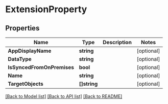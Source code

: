 # ExtensionProperty

## Properties

Name | Type | Description | Notes
------------ | ------------- | ------------- | -------------
**AppDisplayName** | **string** |  | [optional] 
**DataType** | **string** |  | [optional] 
**IsSyncedFromOnPremises** | **bool** |  | [optional] 
**Name** | **string** |  | [optional] 
**TargetObjects** | **[]string** |  | [optional] 

[[Back to Model list]](../README.md#documentation-for-models) [[Back to API list]](../README.md#documentation-for-api-endpoints) [[Back to README]](../README.md)


